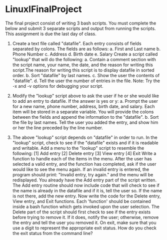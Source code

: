 # LinuxIFinalProject

The final project consist of writing 3 bash scripts.  You must complete the below and submit 3 separate scripts and output from running the scripts. This assignment is due the last day of class.
1. Create a text file called "datafile". Each entry consists of fields separated by colons. The fields are as follows:
  a. First and Last name
  b. Phone Number
  c. Address
  d. Birth date
  e. Salary
Create a script called "lookup" that will do the following:
  a. Contain a comment section with the script name, your name, the date, and the reason for writing this script.The reason for writing   this script is to display datafile in sorted order.
  b. Sort "datafile" by last names.
  c. Show the user the contents of "datafile".
  d. Tell the user the number of entries in the file.
  Note: Try the -x and -v options for debugging your script.

2. Modify the "lookup" script above to ask the user if he or she would like to add an entry to datafile.  If the answer is yes or y:
  a. Prompt the user for a new name, phone number, address, birth date, and salary. Each item will be stored in a separate variable. You    will provide the colons between the fields and append the information to the "datafile".
  b. Sort the file by last names.  Tell the user you added the entry, and show him or her the line preceded by the line number.

3. The above "lookup" script depends on "datafile" in order to run.  In the "lookup" script, check to see if the "datafile" exists and if it is readable and writable.  Add a menu to the "lookup" script to resemble the following:
	[1] Add entry
	[2] Delete entry
	[3] View entry
	[4] Exit
Write a function to handle each of the items in the menu. After the user has selected a valid entry, and the function has completed, ask if the user would like to see the menu again.  If an invalid entry is entered, the program should print:
	"Invalid entry, try again."
and the menu will be redisplayed.
You already have the Add entry part of the script written. The Add entry routine should now include code that will check to see if the name is already in the datafile and if it is, tell the user so. If the name is not there, add the new entry.
Now write the code for the Delete entry, View entry, and Exit functions. Each 'function' should be contained inside a bash function which gets invoked upon the user selection.
The Delete part of the script should first check to see if the entry exists before trying to remove it.  If it does, notify the user; otherwise, remove the entry and tell the user you removed it. On exit, make sure that you use a digit to represent the appropriate exit status.
How do you check the exit status from the command line?
